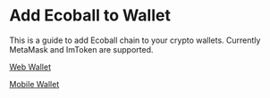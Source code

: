 # Add Ecoball to Wallet

This is a guide to add Ecoball chain to your crypto wallets. Currently MetaMask and ImToken are supported.

[Web Wallet](web-digital-wallet.md)

[Mobile Wallet](mobile-digital-wallet.md)
